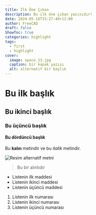```yaml
---
title: İlk Öne Çıkan
description: Bu ilk öne çıkan yazısıdır!
date: 2024-05-16T15:27:48+12:00
author: FreeCAD
draft: false
ShowToc: true
categories: highlight
tags:
  - first
  - highlight
cover:
  image: space_13.jpg
  caption: bir kapak yazısı
  alt: alternatif bir başlık
---
```


# Bu ilk başlık

## Bu ikinci başlık

### Bu üçüncü başlık

#### Bu dördüncü başlık

Bu **kalın** metindir ve bu *italik* metindir.

![Resim alternatif metni](space_13.jpg "Bu bir resim başlığıdır")

> Bu bir alıntıdır

- Listenin ilk maddesi
- Listenin ikinci maddesi
- Listenin üçüncü maddesi

1. Listenin ilk numarası
2. Listenin ikinci numarası
3. Listenin üçüncü numarası
